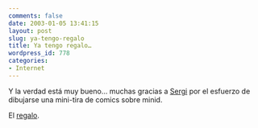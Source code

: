 ```yaml
---
comments: false
date: 2003-01-05 13:41:15
layout: post
slug: ya-tengo-regalo
title: Ya tengo regalo…
wordpress_id: 778
categories:
- Internet
---
```


Y la verdad está muy bueno… muchas gracias a [Sergi](http://www.elforat.net/) por el esfuerzo de dibujarse una mini-tira de comics sobre minid.





El [regalo](http://www.elforat.net/regalo2003.zip).




 
